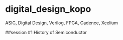 # digital_design_kopo
ASIC, Digital Design, Verilog, FPGA, Cadence, Xcelium

##session #1
History of Semiconductor
